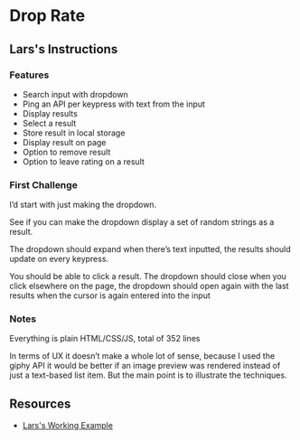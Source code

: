 # Drop Rate

## Lars's Instructions

### Features

- Search input with dropdown
- Ping an API per keypress with text from the input
- Display results
- Select a result
- Store result in local storage
- Display result on page
- Option to remove result
- Option to leave rating on a result

### First Challenge

I’d start with just making the dropdown.

See if you can make the dropdown display a set of random strings as a result.

The dropdown should expand when there’s text inputted, the results should update on every keypress.

You should be able to click a result. The dropdown should close when you click elsewhere on the page, the dropdown should open again with the last results when the cursor is again entered into the input

### Notes

Everything is plain HTML/CSS/JS, total of 352 lines

In terms of UX it doesn’t make a whole lot of sense, because I used the giphy API it would be better if an image preview was rendered instead of just a text-based list item. But the main point is to illustrate the techniques.

## Resources

- [Lars's Working Example](https://datene.github.io/droprate/index.html)